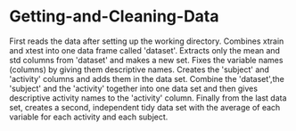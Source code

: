 # Getting-and-Cleaning-Data
First reads the data after setting up the working directory. Combines xtrain and xtest into one data frame called 'dataset'. Extracts only the mean and std columns from 'dataset' and makes a new set. Fixes the variable names (columns) by giving them descriptive names. Creates the 'subject' and 'activity' columns and adds them in the data set. Combine the 'dataset',the 'subject' and the 'activity' together into one data set and then gives descriptive activity names to the 'activity' column. Finally from the last data set, creates a second, independent tidy data set with the average of each variable for each activity and each subject.
